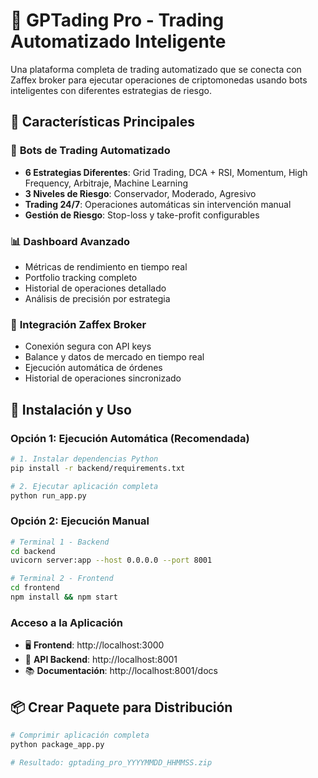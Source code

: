 # 🤖 GPTading Pro - Trading Automatizado Inteligente

Una plataforma completa de trading automatizado que se conecta con Zaffex broker para ejecutar operaciones de criptomonedas usando bots inteligentes con diferentes estrategias de riesgo.

## 🎯 Características Principales

### 🤖 **Bots de Trading Automatizado**
- **6 Estrategias Diferentes**: Grid Trading, DCA + RSI, Momentum, High Frequency, Arbitraje, Machine Learning
- **3 Niveles de Riesgo**: Conservador, Moderado, Agresivo  
- **Trading 24/7**: Operaciones automáticas sin intervención manual
- **Gestión de Riesgo**: Stop-loss y take-profit configurables

### 📊 **Dashboard Avanzado**
- Métricas de rendimiento en tiempo real
- Portfolio tracking completo
- Historial de operaciones detallado
- Análisis de precisión por estrategia

### 🔗 **Integración Zaffex Broker**
- Conexión segura con API keys
- Balance y datos de mercado en tiempo real
- Ejecución automática de órdenes
- Historial de operaciones sincronizado

## 🚀 Instalación y Uso

### **Opción 1: Ejecución Automática (Recomendada)**
```bash
# 1. Instalar dependencias Python
pip install -r backend/requirements.txt

# 2. Ejecutar aplicación completa
python run_app.py
```

### **Opción 2: Ejecución Manual**
```bash
# Terminal 1 - Backend
cd backend
uvicorn server:app --host 0.0.0.0 --port 8001

# Terminal 2 - Frontend  
cd frontend
npm install && npm start
```

### **Acceso a la Aplicación**
- 🖥️ **Frontend**: http://localhost:3000
- 🔧 **API Backend**: http://localhost:8001
- 📚 **Documentación**: http://localhost:8001/docs

## 📦 Crear Paquete para Distribución

```bash
# Comprimir aplicación completa
python package_app.py

# Resultado: gptading_pro_YYYYMMDD_HHMMSS.zip
```
